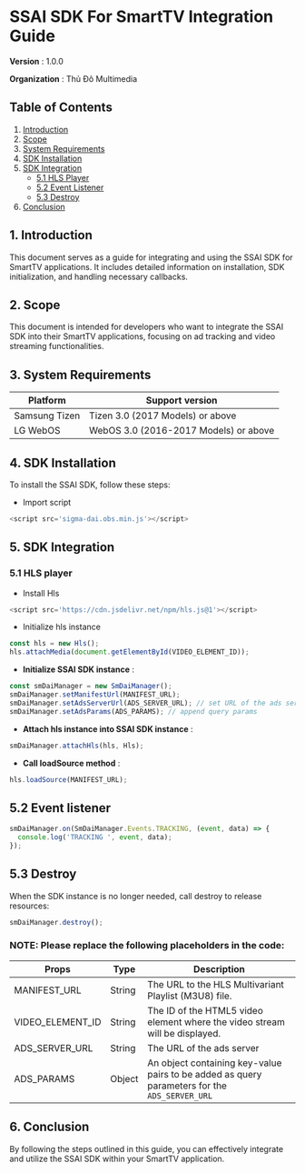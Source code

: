 # SSAI SDK For SmartTV Integration Guide

**Version** : 1.0.0

**Organization** : Thủ Đô Multimedia

## Table of Contents

1. [Introduction](#1-introduction)
2. [Scope](#2-scope)
3. [System Requirements](#3-system-requirements)
4. [SDK Installation](#4-sdk-installation)
5. [SDK Integration](#5-sdk-integration)
   - [5.1 HLS Player](#51-hls-player)
   - [5.2 Event Listener](#52-event-listener)
   - [5.3 Destroy](#53-destroy)
6. [Conclusion](#6-conclusion)

## 1. Introduction

This document serves as a guide for integrating and using the SSAI SDK for SmartTV applications. It includes detailed information on installation, SDK initialization, and handling necessary callbacks.

## 2. Scope

This document is intended for developers who want to integrate the SSAI SDK into their SmartTV applications, focusing on ad tracking and video streaming functionalities.

## 3. System Requirements

| Platform      | Support version                       |
| ------------- | ------------------------------------- |
| Samsung Tizen | Tizen 3.0 (2017 Models) or above      |
| LG WebOS      | WebOS 3.0 (2016-2017 Models) or above |

## 4. SDK Installation

To install the SSAI SDK, follow these steps:

- Import script

```javascript
<script src='sigma-dai.obs.min.js'></script>
```

## 5. SDK Integration

### 5.1 HLS player

- Install Hls

```javascript
<script src='https://cdn.jsdelivr.net/npm/hls.js@1'></script>
```

- Initialize hls instance

```javascript
const hls = new Hls();
hls.attachMedia(document.getElementById(VIDEO_ELEMENT_ID));
```

- **Initialize SSAI SDK instance** :

```javascript
const smDaiManager = new SmDaiManager();
smDaiManager.setManifestUrl(MANIFEST_URL);
smDaiManager.setAdsServerUrl(ADS_SERVER_URL); // set URL of the ads server
smDaiManager.setAdsParams(ADS_PARAMS); // append query params
```

- **Attach hls instance into SSAI SDK instance** :

```javascript
smDaiManager.attachHls(hls, Hls);
```

- **Call loadSource method** :

```javascript
hls.loadSource(MANIFEST_URL);
```

## 5.2 Event listener

```javascript
smDaiManager.on(SmDaiManager.Events.TRACKING, (event, data) => {
  console.log('TRACKING ', event, data);
});
```

## 5.3 Destroy

When the SDK instance is no longer needed, call destroy to release resources:

```javascript
smDaiManager.destroy();
```

### NOTE: Please replace the following placeholders in the code:

| Props            | Type   | Description                                                                                   |
| ---------------- | ------ | --------------------------------------------------------------------------------------------- |
| MANIFEST_URL     | String | The URL to the HLS Multivariant Playlist (M3U8) file.                                         |
| VIDEO_ELEMENT_ID | String | The ID of the HTML5 video element where the video stream will be displayed.                   |
| ADS_SERVER_URL   | String | The URL of the ads server                                                                     |
| ADS_PARAMS       | Object | An object containing key-value pairs to be added as query parameters for the `ADS_SERVER_URL` |

## 6. Conclusion

By following the steps outlined in this guide, you can effectively integrate and utilize the SSAI SDK within your SmartTV application.
